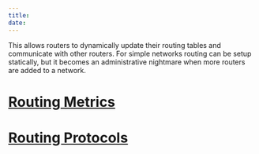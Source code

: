 ```yaml
---
title: 
date: 
---
```


This allows routers to dynamically update their routing tables and communicate with other routers. For simple networks routing can be setup statically, but it becomes an administrative nightmare when more routers are added to a network.

# [Routing Metrics](2020-11-05--15-00-59Z--routing_metrics.md)

# [Routing Protocols](2020-11-06--15-22-31Z--routing_protocols.md)

